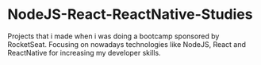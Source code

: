 # NodeJS-React-ReactNative-Studies
Projects that i made when i was doing a bootcamp sponsored by RocketSeat. Focusing on nowadays technologies like NodeJS, React and ReactNative for increasing my developer skills.
